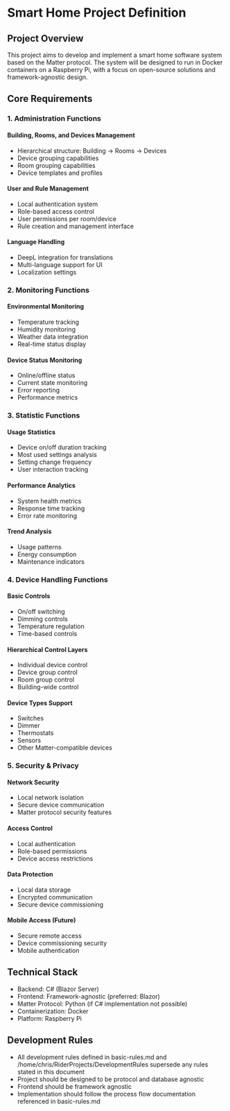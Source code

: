 # Smart Home Project Definition

## Project Overview
This project aims to develop and implement a smart home software system based on the Matter protocol. The system will be designed to run in Docker containers on a Raspberry Pi, with a focus on open-source solutions and framework-agnostic design.

## Core Requirements

### 1. Administration Functions
#### Building, Rooms, and Devices Management
- Hierarchical structure: Building → Rooms → Devices
- Device grouping capabilities
- Room grouping capabilities
- Device templates and profiles

#### User and Rule Management
- Local authentication system
- Role-based access control
- User permissions per room/device
- Rule creation and management interface

#### Language Handling
- DeepL integration for translations
- Multi-language support for UI
- Localization settings

### 2. Monitoring Functions
#### Environmental Monitoring
- Temperature tracking
- Humidity monitoring
- Weather data integration
- Real-time status display

#### Device Status Monitoring
- Online/offline status
- Current state monitoring
- Error reporting
- Performance metrics

### 3. Statistic Functions
#### Usage Statistics
- Device on/off duration tracking
- Most used settings analysis
- Setting change frequency
- User interaction tracking

#### Performance Analytics
- System health metrics
- Response time tracking
- Error rate monitoring

#### Trend Analysis
- Usage patterns
- Energy consumption
- Maintenance indicators

### 4. Device Handling Functions
#### Basic Controls
- On/off switching
- Dimming controls
- Temperature regulation
- Time-based controls

#### Hierarchical Control Layers
- Individual device control
- Device group control
- Room group control
- Building-wide control

#### Device Types Support
- Switches
- Dimmer
- Thermostats
- Sensors
- Other Matter-compatible devices

### 5. Security & Privacy
#### Network Security
- Local network isolation
- Secure device communication
- Matter protocol security features

#### Access Control
- Local authentication
- Role-based permissions
- Device access restrictions

#### Data Protection
- Local data storage
- Encrypted communication
- Secure device commissioning

#### Mobile Access (Future)
- Secure remote access
- Device commissioning security
- Mobile authentication

## Technical Stack
- Backend: C# (Blazor Server)
- Frontend: Framework-agnostic (preferred: Blazor)
- Matter Protocol: Python (if C# implementation not possible)
- Containerization: Docker
- Platform: Raspberry Pi

## Development Rules
- All development rules defined in basic-rules.md and /home/chris/RiderProjects/DevelopmentRules supersede any rules stated in this document
- Project should be designed to be protocol and database agnostic
- Frontend should be framework agnostic
- Implementation should follow the process flow documentation referenced in basic-rules.md 